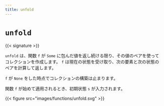 ```yaml
---
title: unfold
---
```


# `unfold`

{{< signature >}}

`unfold` は、関数 `f` が `Some` に包んだ値を返し続ける限り、その値のペアを使ってコレクションを作成します。
`f` は現在の状態を受け取り、次の要素と次の状態のペアを計算して返します。

`f` が `None` をした時点でコレクションの構築は止まります。

関数 `f` が始めて適用されるとき、初期状態 `s` が入力されます。

{{< figure src="images/functions/unfold.svg" >}}
